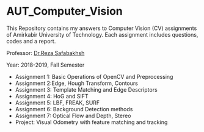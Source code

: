 # AUT_Computer_Vision
This Repository contains my answers to Computer Vision (CV) assignments of Amirkabir University of Technology. Each assignment includes questions, codes and a report.

Professor: [Dr.Reza Safabakhsh](https://old.aut.ac.ir/official/main.asp?uid=safa)

Year: 2018-2019, Fall Semester

- Assignment 1: Basic Operations of OpenCV and Preprocessing
- Assignment 2:Edge, Hough Transform, Contours
- Assignment 3: Template Matching and Edge Descriptors
- Assignment 4: HoG and SIFT
- Assignment 5: LBF, FREAK, SURF
- Assignment 6: Background Detection methods
- Assignment 7: Optical Flow and Depth, Stereo
- Project: Visual Odometry with feature matching and tracking
